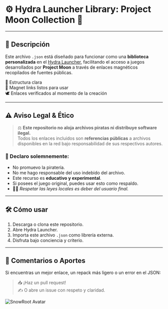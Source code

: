 # ⚙️ Hydra Launcher Library: Project Moon Collection 🔗


---

## 🧾 Descripción

Este archivo `.json` está diseñado para funcionar como una **biblioteca personalizada** en el [Hydra Launcher](https://github.com/hydra-launcher), facilitando el acceso a juegos desarrollados por **Project Moon** a través de enlaces magnéticos recopilados de fuentes públicas.

📂 Estructura clara  
🔗 Magnet links listos para usar  
🕊️ Enlaces verificados al momento de la creación

---

## ⚠️ Aviso Legal & Ético


> ⚖️ **Este repositorio no aloja archivos piratas ni distribuye software ilegal.**  
> Todos los enlaces incluidos son **referencias públicas** a archivos disponibles en la red bajo responsabilidad de sus respectivos autores.

### 🙌 Declaro solemnemente:

- No promuevo la piratería.
- No me hago responsable del uso indebido del archivo.
- Este recurso es **educativo y experimental**.
- Si posees el juego original, puedes usar esto como respaldo.
- 👨‍⚖️ *Respetar las leyes locales es deber del usuario final.*

---

## 🛠 Cómo usar

1. Descarga o clona este repositorio.
2. Abre Hydra Launcher.
3. Importa este archivo `.json` como librería externa.
4. Disfruta bajo conciencia y criterio.

---

## 💬 Comentarios o Aportes

Si encuentras un mejor enlace, un repack más ligero o un error en el JSON:

> 📥 ¡Haz un pull request!  
> ✍️ O abre un issue con respeto y claridad.
> 
![SnowRoot Avatar]([https://avatars.githubusercontent.com/u/194052567?v=4](https://cdn.discordapp.com/avatars/1283550118389223553/b376b186407568fae79c4ca50a43896b.png?size=2048))



